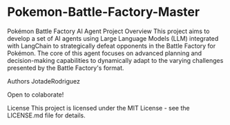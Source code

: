 # Pokemon-Battle-Factory-Master

Pokémon Battle Factory AI Agent
Project Overview
This project aims to develop a set of AI agents using Large Language Models (LLM) integrated with LangChain to strategically defeat opponents in the Battle Factory for Pokémon. The core of this agent focuses on advanced planning and decision-making capabilities to dynamically adapt to the varying challenges presented by the Battle Factory's format.

Authors
JotadeRodriguez

Open to colaborate!

License
This project is licensed under the MIT License - see the LICENSE.md file for details.
